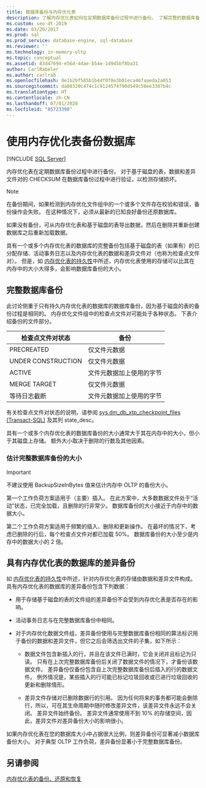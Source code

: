 ```yaml
---
title: 数据库备份与内存优化表
description: 了解内存优化表如何在定期数据库备份过程中进行备份。 了解完整的数据库备份和差异备份。
ms.custom: seo-dt-2019
ms.date: 03/20/2017
ms.prod: sql
ms.prod_service: database-engine, sql-database
ms.reviewer: ''
ms.technology: in-memory-oltp
ms.topic: conceptual
ms.assetid: 83d47694-e56d-4dae-b54e-14945bf8ba31
author: CarlRabeler
ms.author: carlrab
ms.openlocfilehash: 0e1b2bf585b1b44f0f8e3b01eca46faaeda2a053
ms.sourcegitcommit: da88320c474c1c9124574f90d549c50ee3387b4c
ms.translationtype: HT
ms.contentlocale: zh-CN
ms.lasthandoff: 07/01/2020
ms.locfileid: "85723398"
---
```

# <a name="backing-up-a-database-with-memory-optimized-tables"></a>使用内存优化表备份数据库
 [!INCLUDE [SQL Server](../../includes/applies-to-version/sqlserver.md)]

  内存优化表在定期数据库备份过程中进行备份。 对于基于磁盘的表，数据和差异文件对的 CHECKSUM 在数据库备份过程中进行验证，以检测存储损坏。  
  
> [!NOTE]  
>  在备份期间，如果检测到内存优化文件组中的一个或多个文件存在校验和错误，备份操作会失败。 在这种情况下，必须从最新的已知良好备份还原数据库。  
>   
>  如果没有备份，可从内存优化表和基于磁盘的表导出数据，然后在删除并重新创建数据库之后重新加载数据。  
  
 具有一个或多个内存优化表的数据库的完整备份包括基于磁盘的表（如果有）的已分配存储、活动事务日志以及内存优化表的数据和差异文件对（也称为检查点文件对）。 但是，如 [内存优化表的持久性](../../relational-databases/in-memory-oltp/durability-for-memory-optimized-tables.md)中所述，内存优化表使用的存储可以比其在内存中的大小大得多，会影响数据库备份的大小。  
  
## <a name="full-database-backup"></a>完整数据库备份  
 此讨论侧重于只有持久内存优化表的数据库的数据库备份，因为基于磁盘的表的备份过程是相同的。 内存优化文件组中的检查点文件对可能处于各种状态。 下表介绍备份的文件部分。  
  
|检查点文件对状态|备份|  
|--------------------------------|------------|  
|PRECREATED|仅文件元数据|  
|UNDER CONSTRUCTION|仅文件元数据|  
|ACTIVE|文件元数据加上使用的字节|  
|MERGE TARGET|仅文件元数据|  
|等待日志截断|文件元数据加上使用的字节|  
  
 有关检查点文件对状态的说明，请参阅 [sys.dm_db_xtp_checkpoint_files (Transact-SQL)](../../relational-databases/system-dynamic-management-views/sys-dm-db-xtp-checkpoint-files-transact-sql.md) 及其列 state_desc。  
  
 具有一个或多个内存优化表的数据库备份的大小通常大于其在内存中的大小，但小于其磁盘上存储。 额外大小取决于删除的行数及其他因素。  
  
### <a name="estimating-size-of-full-database-backup"></a>估计完整数据库备份的大小  
  
> [!IMPORTANT]  
>  不建议使用 BackupSizeInBytes 值来估计内存中 OLTP 的备份大小。  
  
 第一个工作负荷方案适用于（主要）插入。 在此方案中，大多数数据文件处于“活动”状态，已完全加载，且删除的行非常少。 数据库备份的大小接近于内存中的数据大小。  
  
 第二个工作负荷方案适用于频繁的插入、删除和更新操作。 在最坏的情况下，考虑已删除的行后，每个检查点文件对都已加载 50%。 数据库备份的大小至少是内存中的数据大小的 2 倍。  
  
## <a name="differential-backups-of-databases-with-memory-optimized-tables"></a>具有内存优化表的数据库的差异备份  
 如 [内存优化表的持久性](../../relational-databases/in-memory-oltp/durability-for-memory-optimized-tables.md)中所述，针对内存优化表的存储由数据和差异文件构成。 具有内存优化表的数据库的差异备份包含下列数据：  
  
-   用于存储基于磁盘的表的文件组的差异备份不会受到内存优化表是否存在的影响。  
  
-   活动事务日志与在完整数据库备份中相同。  
  
-   对于内存优化数据文件组，差异备份使用与完整数据库备份相同的算法标识用于备份的数据和差异文件，但它之后会筛选出文件的子集，如下所示：  
  
    -   数据文件包含新插入的行，并且在该文件已满时，它会关闭并且标记为只读。 只有在上次完整数据库备份后关闭了数据文件的情况下，才备份该数据文件。 差异备份仅备份包含自上次完整数据库备份后插入的行的数据文件。 例外情况是，某些插入的行可能已标记垃圾回收或已进行垃圾回收的更新和删除情形。  
  
    -   差异文件存储对已删除数据行的引用。 因为任何将来的事务都可能会删除行，所以，可在其生命周期中随时修改差异文件，该差异文件永远不会关闭。 差异文件始终备份。 差异文件通常使用不到 10% 的存储空间，因此，差异文件对差异备份大小的影响很小。  
  
 如果内存优化表在您的数据库大小中占据很大比例，则差异备份可显著减小数据库备份大小。 对于典型 OLTP 工作负荷，差异备份显著小于完整数据库备份。  
  
## <a name="see-also"></a>另请参阅  
 [内存优化表的备份、还原和恢复](https://msdn.microsoft.com/library/3f083347-0fbb-4b19-a6fb-1818d545e281)  
  
  
